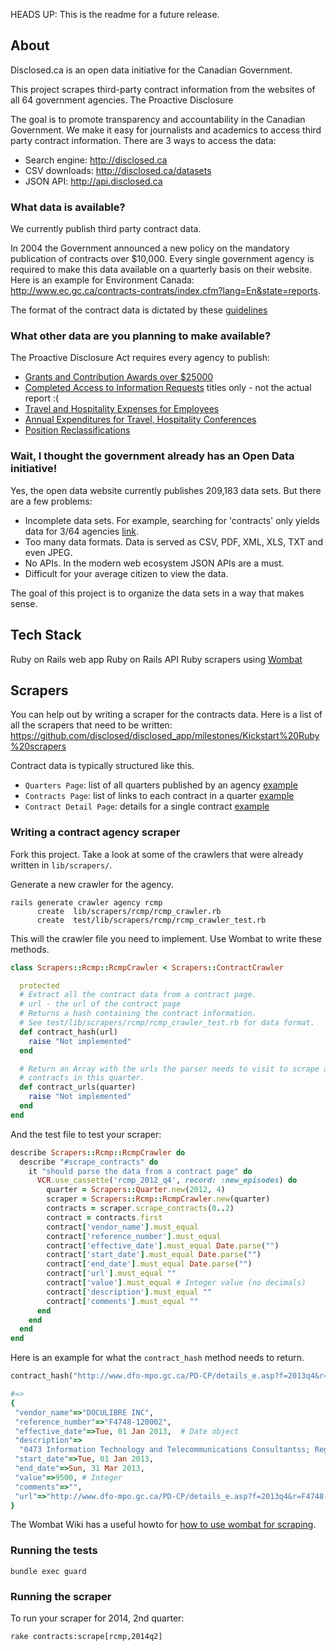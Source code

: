 HEADS UP: This is the readme for a future release.

## About

Disclosed.ca is an open data initiative for the Canadian Government. 

This project scrapes third-party contract information from the websites of all 64 government agencies. The Proactive Disclosure

The goal is to promote transparency and accountability in the Canadian Government. We make it easy for journalists and academics to access third party contract information. There are 3 ways to access the data:

- Search engine: http://disclosed.ca
- CSV downloads: http://disclosed.ca/datasets
- JSON API: http://api.disclosed.ca


### What data is available?

We currently publish third party contract data.

In 2004 the Government announced a new policy on the mandatory publication of contracts over $10,000. Every single government agency is required to make this data available on a quarterly basis on their website. Here is an example for Environment Canada: http://www.ec.gc.ca/contracts-contrats/index.cfm?lang=En&state=reports.

The format of the contract data is dictated by these [guidelines](http://www.tbs-sct.gc.ca/pd-dp/dc/index-eng.asp)

### What other data are you planning to make available?

The Proactive Disclosure Act requires every agency to publish:

- [Grants and Contribution Awards over $25000](http://w03.international.gc.ca/dg-do/index.aspx?dept=1&lang=eng&p=3&r=39)
- [Completed Access to Information Requests](http://www.international.gc.ca/department-ministere/atip-aiprp/reports-rapports/2014/05-atip_aiprp.aspx?lang=eng) titles only - not the actual report :(
- [Travel and Hospitality Expenses for Employees](http://w03.international.gc.ca/dthe-dfva/report-rapport.aspx?lang=eng&dept=1&prof_id=469&ya=2014)
- [Annual Expenditures for Travel, Hospitality Conferences](http://www.international.gc.ca/department-ministere/transparency-transparence/travel_report_fa_2012-13-rapport_voyage_ae_2012-13.aspx?lang=eng)
- [Position Reclassifications](http://www.international.gc.ca/department-ministere/transparency-transparence/reclassification.aspx?lang=eng)


### Wait, I thought the government already has an Open Data initiative!

Yes, the open data website currently publishes 209,183 data sets. But there are a few problems:

- Incomplete data sets. For example, searching for 'contracts' only yields data for 3/64 agencies [link](http://data.gc.ca/data/en/dataset?q=contracts&sort=relevance+asc&page=2).
- Too many data formats. Data is served as CSV, PDF, XML, XLS, TXT and even JPEG.
- No APIs. In the modern web ecosystem JSON APIs are a must.
- Difficult for your average citizen to view the data.

The goal of this project is to organize the data sets in a way that makes sense.

## Tech Stack

Ruby on Rails web app
Ruby on Rails API
Ruby scrapers using [Wombat](https://github.com/felipecsl/wombat)

## Scrapers

You can help out by writing a scraper for the contracts data. Here is a list of all the scrapers that need to be written: https://github.com/disclosed/disclosed_app/milestones/Kickstart%20Ruby%20scrapers

Contract data is typically structured like this.

- `Quarters Page`: list of all quarters published by an agency [example](http://www.tbs-sct.gc.ca/scripts/contracts-contrats/reports-rapports-eng.asp)
- `Contracts Page`: list of links to each contract in a quarter [example](http://www.tbs-sct.gc.ca/scripts/contracts-contrats/reports-rapports-eng.asp?r=l&yr=2013&q=4&d=)
- `Contract Detail Page`: details for a single contract [example](http://www.tbs-sct.gc.ca/scripts/contracts-contrats/reports-rapports-eng.asp?r=c&refNum=2406210451&q=4&yr=2013&d=)

### Writing a contract agency scraper

Fork this project. Take a look at some of the crawlers that were already written in `lib/scrapers/`.



Generate a new crawler for the agency.

    rails generate crawler agency rcmp
          create  lib/scrapers/rcmp/rcmp_crawler.rb
          create  test/lib/scrapers/rcmp/rcmp_crawler_test.rb


This will the crawler file you need to implement. Use Wombat to write these methods.

```ruby
class Scrapers::Rcmp::RcmpCrawler < Scrapers::ContractCrawler

  protected
  # Extract all the contract data from a contract page.
  # url - the url of the contract page
  # Returns a hash containing the contract information.
  # See test/lib/scrapers/rcmp/rcmp_crawler_test.rb for data format.
  def contract_hash(url)
    raise "Not implemented"
  end

  # Return an Array with the urls the parser needs to visit to scrape all
  # contracts in this quarter.
  def contract_urls(quarter)
    raise "Not implemented"
  end
end
```

And the test file to test your scraper:

```ruby
describe Scrapers::Rcmp::RcmpCrawler do
  describe "#scrape_contracts" do
    it "should parse the data from a contract page" do
      VCR.use_cassette('rcmp_2012_q4', record: :new_episodes) do
        quarter = Scrapers::Quarter.new(2012, 4)
        scraper = Scrapers::Rcmp::RcmpCrawler.new(quarter)
        contracts = scraper.scrape_contracts(0..2)
        contract = contracts.first
        contract['vendor_name'].must_equal 
        contract['reference_number'].must_equal 
        contract['effective_date'].must_equal Date.parse("")
        contract['start_date'].must_equal Date.parse("")
        contract['end_date'].must_equal Date.parse("")
        contract['url'].must_equal ""
        contract['value'].must_equal # Integer value (no decimals)
        contract['description'].must_equal ""
        contract['comments'].must_equal ""
      end
    end
  end
end
```

Here is an example for what the `contract_hash` method needs to return.

```ruby
contract_hash("http://www.dfo-mpo.gc.ca/PD-CP/details_e.asp?f=2013q4&r=F4748-120002")

#=>
{
 "vendor_name"=>"DOCULIBRE INC",
 "reference_number"=>"F4748-120002",
 "effective_date"=>Tue, 01 Jan 2013,  # Date object
 "description"=>
  "0473 Information Technology and Telecommunications Consultantss; Regional Office: Gulf; Contact Phone: 1-866-266-6603",
 "start_date"=>Tue, 01 Jan 2013,
 "end_date"=>Sun, 31 Mar 2013,
 "value"=>9500, # Integer
 "comments"=>"",
 "url"=>"http://www.dfo-mpo.gc.ca/PD-CP/details_e.asp?f=2013q4&r=F4748-120002"
}
```

The Wombat Wiki has a useful howto for [how to use wombat for scraping](https://github.com/felipecsl/wombat/wiki).

### Running the tests

```
bundle exec guard
```

### Running the scraper

To run your scraper for 2014, 2nd quarter:

```
rake contracts:scrape[rcmp,2014q2]
```




